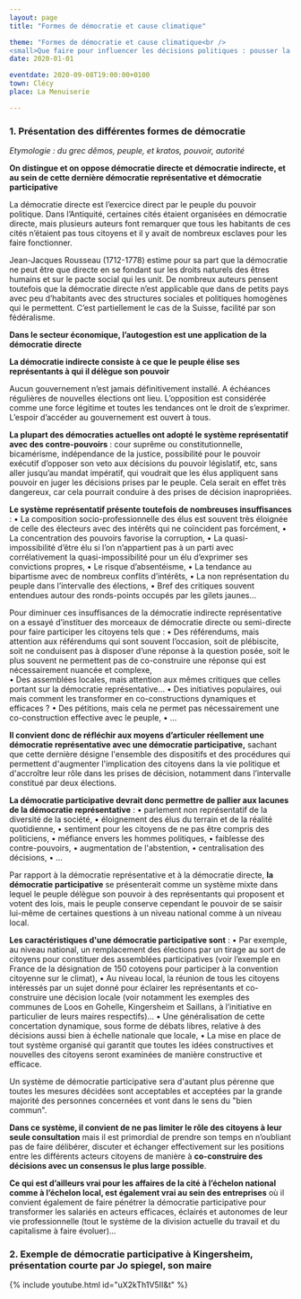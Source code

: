 ```yaml
---
layout: page
title: "Formes de démocratie et cause climatique"

theme: "Formes de démocratie et cause climatique<br />
<small>Que faire pour influencer les décisions politiques : pousser la démocratie participative ?</small>"
date: 2020-01-01

eventdate: 2020-09-08T19:00:00+0100
town: Clécy
place: La Menuiserie

---
```


### 1. Présentation des différentes formes de démocratie

*Etymologie : du grec dêmos, peuple, et kratos, pouvoir, autorité*

**On distingue et on oppose démocratie directe et démocratie indirecte, et au sein de cette dernière démocratie représentative et démocratie participative**

La démocratie directe est l’exercice direct par le peuple du pouvoir politique. Dans l’Antiquité, certaines cités étaient organisées en démocratie directe, mais plusieurs auteurs font remarquer que tous les habitants de ces cités n’étaient pas tous citoyens et il y avait de nombreux esclaves pour les faire fonctionner.

Jean-Jacques Rousseau (1712-1778) estime pour sa part que la démocratie ne peut être que directe en se fondant sur les droits naturels des êtres humains et sur le pacte social qui les unit. De nombreux auteurs pensent toutefois que la démocratie directe n’est applicable que dans de petits pays avec peu d’habitants avec des structures sociales et politiques homogènes qui le permettent. C’est partiellement le cas de la Suisse, facilité par son fédéralisme.

**Dans le secteur économique, l’autogestion est une application de la démocratie directe**

**La démocratie indirecte consiste à ce que le peuple élise ses représentants à qui il délègue son pouvoir**

Aucun gouvernement n’est jamais définitivement installé. A échéances régulières de nouvelles élections ont lieu. L’opposition est considérée comme une force légitime et toutes les tendances ont le droit de s’exprimer. L’espoir d’accéder au gouvernement est ouvert à tous.

**La plupart des démocraties actuelles ont adopté le système représentatif avec des contre-pouvoirs** : cour suprême ou constitutionnelle, bicamérisme, indépendance de la justice, possibilité pour le pouvoir exécutif d’opposer son veto aux décisions du pouvoir législatif, etc, sans aller jusqu’au mandat impératif, qui voudrait que les élus appliquent sans pouvoir en juger les décisions prises par le peuple. Cela serait en effet très dangereux, car cela pourrait conduire à des prises de décision inapropriées. 

**Le système représentatif présente toutefois de nombreuses insuffisances** :
•	La composition socio-professionnelle des élus est souvent très éloignée de celle des électeurs avec des intérêts qui ne coïncident pas forcément,
•	La concentration des pouvoirs favorise la corruption,
•	La quasi-impossibilité d’être élu si l’on n’appartient pas à un parti avec corrélativement la quasi-impossibilité pour un élu d’exprimer ses convictions propres,
•	Le risque d’absentéisme,
•	La tendance au bipartisme avec de nombreux conflits d’intérêts,
•	La non représentation du peuple dans l’intervalle des élections,
•	Bref des critiques souvent entendues autour des ronds-points occupés par les gilets jaunes...

Pour diminuer ces insuffisances de la démocratie indirecte représentative on a essayé d’instituer des morceaux de démocratie directe ou semi-directe pour faire participer les citoyens tels que :
•	Des référendums, mais attention aux référendums qui sont souvent l’occasion, soit de plébiscite, soit ne conduisent pas à disposer d’une réponse à la question posée, soit le plus souvent ne permettent pas de co-construire une réponse qui est nécessairement nuancée et complexe,  
•	Des assemblées locales, mais attention aux mêmes critiques que celles portant sur la démocratie représentative... 
•	Des initiatives populaires, oui mais comment les transformer en co-constructions dynamiques et efficaces ?
•	Des pétitions, mais cela ne permet pas nécessairement une co-construction effective avec le peuple,
•	...

**Il convient donc de réfléchir aux moyens d’articuler réellement une démocratie représentative avec une démocratie participative,** sachant que cette dernière désigne l'ensemble des dispositifs et des procédures qui permettent d'augmenter l'implication des citoyens dans la vie politique et d'accroître leur rôle dans les prises de décision, notamment dans l’intervalle constitué par deux élections.

**La démocratie participative devrait donc permettre de pallier aux lacunes de la démocratie représentative** :
•	parlement non représentatif de la diversité de la société,
•	éloignement des élus du terrain et de la réalité quotidienne,
•	sentiment pour les citoyens de ne pas être compris des politiciens,
•	méfiance envers les hommes politiques,
•	faiblesse des contre-pouvoirs,
•	augmentation de l'abstention,
•	centralisation des décisions,
•	...

Par rapport à la démocratie représentative et à la démocratie directe, **la démocratie participative** se présenterait comme un système mixte dans lequel le peuple délègue son pouvoir à des représentants qui proposent et votent des lois, mais le peuple conserve cependant le pouvoir de se saisir lui-même de certaines questions à un niveau national comme à un niveau local.

**Les caractéristiques d'une démocratie participative sont** :
•	Par exemple, au niveau national, un remplacement des élections par un tirage au sort de citoyens pour constituer des assemblées participatives (voir l’exemple en France de la désignation de 150 cotoyens pour participer à la convention citoyenne sur le climat),
•	Au niveau local, la réunion de tous les citoyens intéressés par un sujet donné pour éclairer les représentants et co-construire une décision locale (voir notamment les exemples des communes de Loos en Gohelle, Kingersheim et Saillans, à l’initiative en particulier de leurs maires respectifs)...
•	Une généralisation de cette concertation dynamique, sous forme de débats libres, relative à des décisions aussi bien à échelle nationale que locale,
•	La mise en place de tout système organisé qui garantit que toutes les idées constructives et nouvelles des citoyens seront examinées de manière constructive et efficace.

Un système de démocratie participative sera d'autant plus pérenne que toutes les mesures décidées sont acceptables et acceptées par la grande majorité des personnes concernées et vont dans le sens du "bien commun".

**Dans ce système, il convient de ne pas limiter le rôle des citoyens à leur seule consultation** mais il est primordial de prendre son temps en n’oubliant pas de faire délibérer, discuter et échanger effectivement sur les positions entre les différents acteurs citoyens de manière à **co-construire des décisions avec un consensus le plus large possible**.

**Ce qui est d’ailleurs vrai pour les affaires de la cité à l’échelon national comme à l’échelon local, est également vrai au sein des entreprises** où il convient également de faire pénétrer la démocratie participative pour transformer les salariés en acteurs efficaces, éclairés et autonomes de leur vie professionnelle (tout le système de la division actuelle du travail et du capitalisme à faire évoluer)...

### 2. Exemple de démocratie participative à Kingersheim, présentation courte par Jo spiegel, son maire

{% include youtube.html id="uX2kTh1V5II&t" %}

